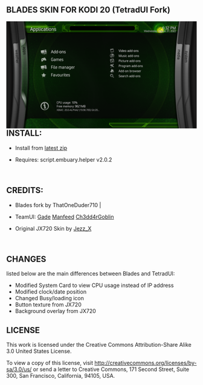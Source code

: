 ## BLADES SKIN FOR KODI 20 (TetradUI Fork)
<p align="left">
<img src="https://github.com/ThatOneDuder710/skin.Blades/blob/master/resources/screenshot-02.png" width="810" align="left">
</p>
<br>



##  INSTALL:
- Install from [latest zip](https://github.com/ThatOneDuder710/skin.Blades/releases)

- Requires:
script.embuary.helper v2.0.2  

<br>



## CREDITS: 
- Blades fork by ThatOneDuder710 |

- TeamUI:
[Gade](https://forum.kodi.tv/member.php?action=profile&uid=152411)
[Manfeed](https://forum.kodi.tv/member.php?action=profile&uid=81541)
[Ch3dd4rGoblin](https://forum.kodi.tv/member.php?action=profile&uid=465378)

- Original JX720 Skin by [Jezz_X](https://kodi.tv/addons/matrix/author/jezz_x)
<br>

## CHANGES
listed below are the main differences between Blades and TetradUI:
- Modified System Card to view CPU usage instead of IP address
- Modified clock/date position
- Changed Busy/loading icon 
- Button texture from JX720
- Background overlay from JX720

## LICENSE
This work is licensed under the Creative Commons Attribution-Share Alike 3.0 United States License.

To view a copy of this license, visit http://creativecommons.org/licenses/by-sa/3.0/us/ or send a letter to Creative Commons, 171 Second Street, Suite 300, San Francisco, California, 94105, USA.
<br>
